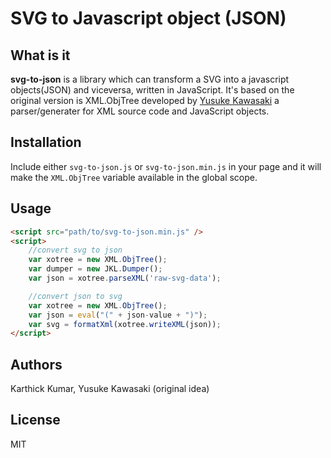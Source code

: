 # SVG to Javascript object (JSON)

## What is it

**svg-to-json** is a library which can transform a SVG into a javascript objects(JSON) and viceversa, written in JavaScript. It's
based on the original version is XML.ObjTree developed by [Yusuke Kawasaki](https://github.com/kawanet) a parser/generater for XML source code and JavaScript objects.


## Installation

Include either `svg-to-json.js` or `svg-to-json.min.js` in your page
and it will make the `XML.ObjTree` variable available in the global scope.

## Usage

```html
<script src="path/to/svg-to-json.min.js" />
<script>
    //convert svg to json 
    var xotree = new XML.ObjTree();
    var dumper = new JKL.Dumper(); 
    var json = xotree.parseXML('raw-svg-data');

    //convert json to svg
    var xotree = new XML.ObjTree();
    var json = eval("(" + json-value + ")");
    var svg = formatXml(xotree.writeXML(json)); 
</script>
```

## Authors

Karthick Kumar, Yusuke Kawasaki (original idea)

## License

MIT
